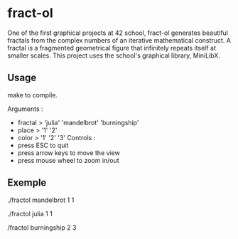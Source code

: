 # fract-ol

One of the first graphical projects at 42 school, fract-ol generates beautiful fractals from the complex numbers of an iterative mathematical construct. A fractal is a fragmented geometrical figure that infinitely repeats itself at smaller scales. This project uses the school's graphical library, MiniLibX.


## Usage

make to compile.

Arguments :
- fractal > 'julia' 'mandelbrot' 'burningship'
- place > '1' '2'
- color > '1' '2' '3'
Controls :
- press ESC to quit
- press arrow keys to move the view
- press mouse wheel to zoom in/out

## Exemple

./fractol mandelbrot 1 1

./fractol julia 1 1

/fractol burningship 2 3

